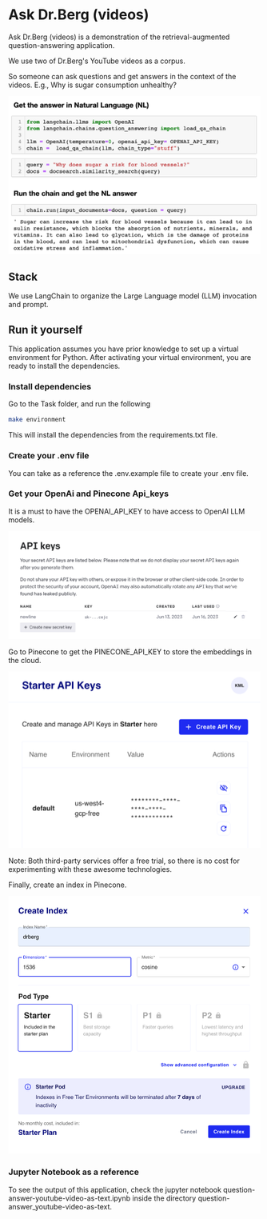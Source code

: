 # Ask Dr.Berg (videos)

Ask Dr.Berg (videos) is a demonstration of the retrieval-augmented question-answering application.

We use two of Dr.Berg's YouTube videos as a corpus. 

So someone can ask questions and get answers in the context of the videos. E.g., Why is sugar consumption unhealthy?

![jupyter notebook](/question-answer_youtube-video-as-text//setup//demo/demo_qa_youtube_langchain.png)

## Stack
We use LangChain to organize the Large Language model (LLM) invocation and prompt.

## Run it yourself
This application assumes you have prior knowledge to set up a virtual environment for Python. After activating your virtual environment, you are ready to install the dependencies.

### Install dependencies 
Go to the Task folder, and run the following
```bash
make environment
```
This will install the dependencies from the requirements.txt file.

### Create your .env file
You can take as a reference the .env.example file to create your .env file.

### Get your OpenAi and Pinecone Api_keys
It is a must to have the OPENAI_API_KEY to have access to OpenAI LLM models. 

![OpenAI - Api key](/question-answer_youtube-video-as-text/setup/openai/openai_api_key.png)

Go to Pinecone to get the PINECONE_API_KEY to store the embeddings in the cloud.

![Pinecone - environment](/question-answer_youtube-video-as-text/setup/pinecone/pinecone_api_key.png)

Note: Both third-party services offer a free trial, so there is no cost for experimenting with these awesome technologies.

Finally, create an index in Pinecone.

![Pinecone - Create index](/question-answer_youtube-video-as-text/setup/pinecone/pinecone_create_index.png)

### Jupyter Notebook as a reference
To see the output of this application, check the jupyter notebook question-answer-youtube-video-as-text.ipynb inside the directory question-answer_youtube-video-as-text. 


